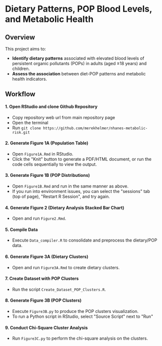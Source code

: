 # Dietary Patterns, POP Blood Levels, and Metabolic Health

## Overview
This project aims to:
- **Identify dietary patterns** associated with elevated blood levels of persistent organic pollutants (POPs) in adults (aged ≥18 years) and children.
- **Assess the association** between diet-POP patterns and metabolic health indicators.

## Workflow

#### 1. Open RStudio and clone Github Repository
- Copy repository web url from main repository page
- Open the terminal
- Run `git clone https://github.com/merekhelmer/nhanes-metabolic-risk.git`
#### 2. Generate Figure 1A (Population Table)
- Open `Figure1A.Rmd` in RStudio.
- Click the "Knit" button to generate a PDF/HTML document, or run the code cells sequentially to view the output.
#### 3. Generate Figure 1B (POP Distributions)
- Open `Figure1B.Rmd` and run in the same manner as above.
- If you run into environment issues, you can select the "sessions" tab (top of page), "Restart R Session", and try again.
#### 4. Generate Figure 2 (Dietary Analysis Stacked Bar Chart)
- Open and run `Figure2.Rmd`.
#### 5. Compile Data
- Execute `Data_compiler.R` to consolidate and preprocess the dietary/POP data.
#### 6. Generate Figure 3A (Dietary Clusters)
- Open and run `Figure3A.Rmd` to create dietary clusters.
#### 7. Create Dataset with POP Clusters
- Run the script `Create_Dataset_POP_Clusters.R`.
#### 8. Generate Figure 3B (POP Clusters)
- Execute `Figure3B.py` to produce the POP clusters visualization.
- To run a Python script in RStudio, select "Source Script" next to "Run"
#### 9. Conduct Chi-Square Cluster Analysis
- Run `Figure3C.py` to perform the chi-square analysis on the clusters.
